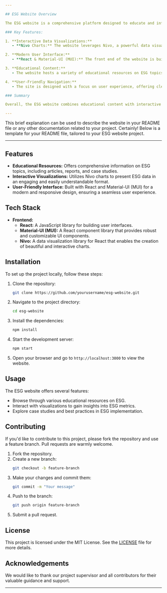 ```yaml
---

## ESG Website Overview

The ESG website is a comprehensive platform designed to educate and inform users about Environmental, Social, and Governance (ESG) practices. The site aims to provide accessible resources and interactive tools that help businesses and individuals better understand and implement sustainable strategies.

### Key Features:

1. **Interactive Data Visualizations:**
   - **Nivo Charts:** The website leverages Nivo, a powerful data visualization library, to create dynamic and interactive charts. These visualizations allow users to explore ESG data in a more engaging and intuitive manner, making complex information easier to understand.

2. **Modern User Interface:**
   - **React & Material-UI (MUI):** The front end of the website is built using React, a popular JavaScript library for building user interfaces, paired with Material-UI (MUI) for designing a responsive and visually appealing layout. MUI provides a set of pre-built components that ensure consistency and usability across the site.

3. **Educational Content:**
   - The website hosts a variety of educational resources on ESG topics, including articles, reports, and case studies. These resources are curated to provide users with valuable insights into best practices and the latest trends in ESG.

4. **User-Friendly Navigation:**
   - The site is designed with a focus on user experience, offering clear and straightforward navigation that helps users easily find the information they need. Whether they are looking for detailed ESG reports or exploring interactive charts, the interface is intuitive and accessible.

### Summary

Overall, the ESG website combines educational content with interactive tools to create a comprehensive resource for those interested in ESG practices. By utilizing technologies like Nivo for data visualization and React with MUI for the frontend design, the site offers a modern, engaging, and informative experience for its users.

---
```


This brief explanation can be used to describe the website in your README file or any other documentation related to your project.
Certainly! Below is a template for your README file, tailored to your ESG website project.

---

## Features

- **Educational Resources:** Offers comprehensive information on ESG topics, including articles, reports, and case studies.
- **Interactive Visualizations:** Utilizes Nivo charts to present ESG data in an engaging and easily understandable format.
- **User-Friendly Interface:** Built with React and Material-UI (MUI) for a modern and responsive design, ensuring a seamless user experience.

## Tech Stack

- **Frontend:**
  - **React:** A JavaScript library for building user interfaces.
  - **Material-UI (MUI):** A React component library that provides robust and customizable UI components.
  - **Nivo:** A data visualization library for React that enables the creation of beautiful and interactive charts.
  
## Installation

To set up the project locally, follow these steps:

1. Clone the repository:
   ```bash
   git clone https://github.com/yourusername/esg-website.git
   ```
2. Navigate to the project directory:
   ```bash
   cd esg-website
   ```
3. Install the dependencies:
   ```bash
   npm install
   ```
4. Start the development server:
   ```bash
   npm start
   ```
5. Open your browser and go to `http://localhost:3000` to view the website.

## Usage

The ESG website offers several features:
- Browse through various educational resources on ESG.
- Interact with visualizations to gain insights into ESG metrics.
- Explore case studies and best practices in ESG implementation.

## Contributing

If you'd like to contribute to this project, please fork the repository and use a feature branch. Pull requests are warmly welcome.

1. Fork the repository.
2. Create a new branch:
   ```bash
   git checkout -b feature-branch
   ```
3. Make your changes and commit them:
   ```bash
   git commit -m "Your message"
   ```
4. Push to the branch:
   ```bash
   git push origin feature-branch
   ```
5. Submit a pull request.

## License

This project is licensed under the MIT License. See the [LICENSE](LICENSE) file for more details.

## Acknowledgements

We would like to thank our project supervisor and all contributors for their valuable guidance and support.

---

